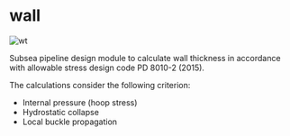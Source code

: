 # wall

![wt](https://www.flowtechenergy.com/wp-content/uploads/Line-Pipe-Wall-Thickness-Chart-Schedule-Weight-API-and-ASTM-Specifications-300x300.jpg)

Subsea pipeline design module to calculate wall thickness in accordance with
allowable stress design code PD 8010-2 (2015).

The calculations consider the following criterion:
* Internal pressure (hoop stress)
* Hydrostatic collapse
* Local buckle propagation